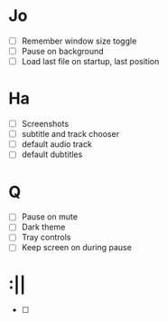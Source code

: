 # Jo

* [ ] Remember window size toggle
* [ ] Pause on background
* [ ] Load last file on startup, last position

# Ha

* [ ] Screenshots
* [ ] subtitle and track chooser
* [ ] default audio track
* [ ] default dubtitles

# Q

* [ ] Pause on mute
* [ ] Dark theme
* [ ] Tray controls
* [ ] Keep screen on during pause

# :||

* [ ]
